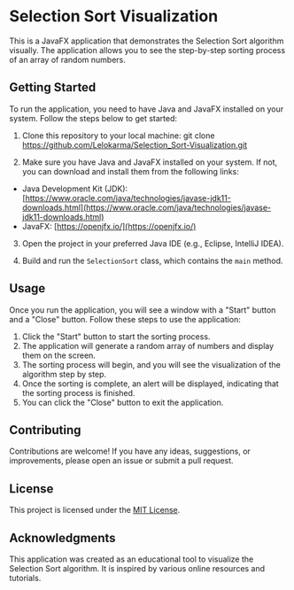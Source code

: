 # Selection Sort Visualization

This is a JavaFX application that demonstrates the Selection Sort algorithm visually. The application allows you to see the step-by-step sorting process of an array of random numbers.

## Getting Started

To run the application, you need to have Java and JavaFX installed on your system. Follow the steps below to get started:

1. Clone this repository to your local machine:
git clone https://github.com/Lelokarma/Selection_Sort-Visualization.git

2. Make sure you have Java and JavaFX installed on your system. If not, you can download and install them from the following links:
- Java Development Kit (JDK): [https://www.oracle.com/java/technologies/javase-jdk11-downloads.html](https://www.oracle.com/java/technologies/javase-jdk11-downloads.html)
- JavaFX: [https://openjfx.io/](https://openjfx.io/)

3. Open the project in your preferred Java IDE (e.g., Eclipse, IntelliJ IDEA).

4. Build and run the `SelectionSort` class, which contains the `main` method.

## Usage

Once you run the application, you will see a window with a "Start" button and a "Close" button. Follow these steps to use the application:

1. Click the "Start" button to start the sorting process.
2. The application will generate a random array of numbers and display them on the screen.
3. The sorting process will begin, and you will see the visualization of the algorithm step by step.
4. Once the sorting is complete, an alert will be displayed, indicating that the sorting process is finished.
5. You can click the "Close" button to exit the application.

## Contributing

Contributions are welcome! If you have any ideas, suggestions, or improvements, please open an issue or submit a pull request.

## License

This project is licensed under the [MIT License](LICENSE).

## Acknowledgments

This application was created as an educational tool to visualize the Selection Sort algorithm. It is inspired by various online resources and tutorials.
